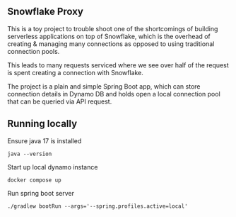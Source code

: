 ## Snowflake Proxy
This is a toy project to trouble shoot one of the shortcomings of
building serverless applications on top of Snowflake, which is 
the overhead of creating & managing many connections as opposed
to using traditional connection pools.

This leads to many requests serviced where we see over 
half of the request is spent creating a connection with Snowflake.

The project is a plain and simple Spring Boot app, which can store
connection details in Dynamo DB and holds open a local connection pool
that can be queried via API request.

## Running locally
Ensure java 17 is installed
```
java --version
```
Start up local dynamo instance
```
docker compose up
```
Run spring boot server
```
./gradlew bootRun --args='--spring.profiles.active=local'
```